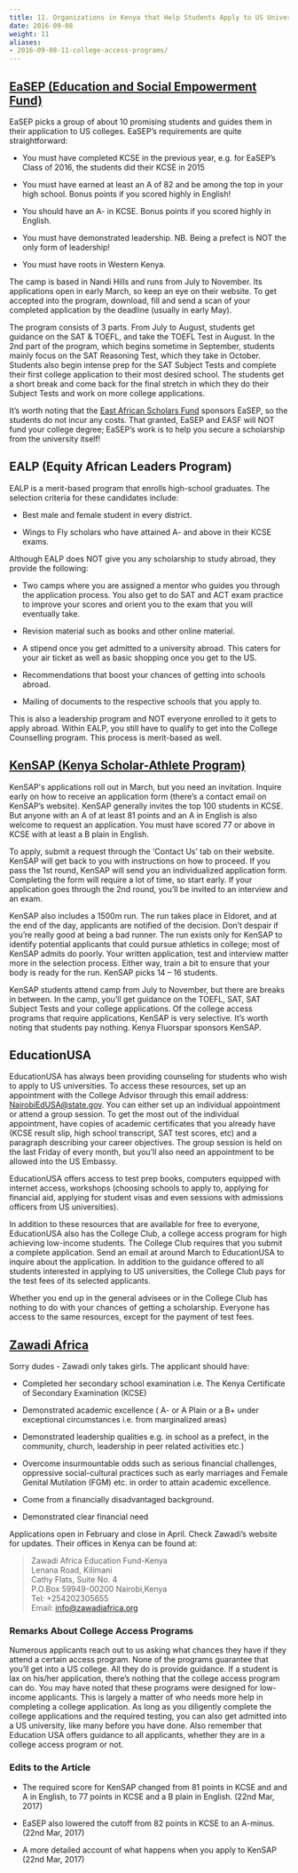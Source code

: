 ```yaml
---
title: 11. Organizations in Kenya that Help Students Apply to US Universities
date: 2016-09-08
weight: 11
aliases:
- 2016-09-08-11-college-access-programs/
---
```


## [EaSEP (Education and Social Empowerment Fund)](http://www.easep.org/)

EaSEP picks a group of about 10 promising students and guides them in their application to US colleges. EaSEP’s requirements are quite straightforward:

* You must have completed KCSE in the previous year, e.g. for EaSEP’s Class of 2016, the students did their KCSE in 2015

* You must have earned at least an A of 82 and be among the top in your high school. Bonus points if you scored highly in English!

* You should have an A- in KCSE. Bonus points if you scored highly in English.

* You must have demonstrated leadership. NB. Being a prefect is NOT the only form of leadership!

* You must have roots in Western Kenya.

The camp is based in Nandi Hills and runs from July to November. Its applications open in early March, so keep an eye on their website. To get accepted into the program, download, fill and send a scan of your completed application by the deadline (usually in early May).

The program consists of 3 parts. From July to August, students get guidance on the SAT & TOEFL, and take the TOEFL Test in August. In the 2nd part of the program, which begins sometime in September, students mainly focus on the SAT Reasoning Test, which they take in October. Students also begin intense prep for the SAT Subject Tests and complete their first college application to their most desired school. The students get a short break and come back for the final stretch in which they do their Subject Tests and work on more college applications.

It’s worth noting that the [East African Scholars Fund](http://www.eastafricanscholarsfund.org/) sponsors EaSEP, so the students do not incur any costs. That granted, EaSEP and EASF will NOT fund your college degree; EaSEP’s work is to help you secure a scholarship from the university itself!

## EALP (Equity African Leaders Program)

EALP is a merit-based program that enrolls high-school graduates. The selection criteria for these candidates include:

* Best male and female student in every district.

* Wings to Fly scholars who have attained A- and above in their KCSE exams.

Although EALP does NOT give you any scholarship to study abroad, they provide the following:

* Two camps where you are assigned a mentor who guides you through the application process. You also get to do SAT and ACT exam practice to improve your scores and orient you to the exam that you will eventually take.

* Revision material such as books and other online material.

* A stipend once you get admitted to a university abroad. This caters for your air ticket as well as basic shopping once you get to the US.

* Recommendations that boost your chances of getting into schools abroad.

* Mailing of documents to the respective schools that you apply to.

This is also a leadership program and NOT everyone enrolled to it gets to apply abroad. Within EALP, you still have to qualify to get into the College Counselling program. This process is merit-based as well.

## [KenSAP (Kenya Scholar-Athlete Program)](http://kensap.org/)

KenSAP's applications roll out in March, but you need an invitation. Inquire early on how to receive an application form (there’s a contact email on KenSAP’s website). KenSAP generally invites the top 100 students in KCSE. But anyone with an A of at least 81 points and an A in English is also welcome to request an application. You must have scored 77 or above in KCSE with at least a B plain in English.

To apply, submit a request through the ‘Contact Us’ tab on their website. KenSAP will get back to you with instructions on how to proceed. If you pass the 1st round, KenSAP will send you an individualized application form. Completing the form will require a lot of time, so start early. If your application goes through the 2nd round, you’ll be invited to an interview and an exam.

KenSAP also includes a 1500m run. The run takes place in Eldoret, and at the end of the day, applicants are notified of the decision. Don’t despair if you’re really good at being a bad runner. The run exists only for KenSAP to identify potential applicants that could pursue athletics in college; most of KenSAP admits do poorly. Your written application, test and interview matter more in the selection process. Either way, train a bit to ensure that your body is ready for the run. KenSAP picks 14 – 16 students.

KenSAP students attend camp from July to November, but there are breaks in between. In the camp, you’ll get guidance on the TOEFL, SAT, SAT Subject Tests and your college applications. Of the college access programs that require applications, KenSAP is very selective. It’s worth noting that students pay nothing. Kenya Fluorspar sponsors KenSAP.

## EducationUSA

EducationUSA has always been providing counseling for students who wish to apply to US universities. To access these resources, set up an appointment with the College Advisor through this email address: NairobiEdUSA@state.gov. You can either set up an individual appointment or attend a group session. To get the most out of the individual appointment, have copies of academic certificates that you already have (KCSE result slip, high school transcript, SAT test scores, etc) and a paragraph describing your career objectives. The group session is held on the last Friday of every month, but you’ll also need an appointment to be allowed into the US Embassy.

EducationUSA offers access to test prep books, computers equipped with internet access, workshops (choosing schools to apply to, applying for financial aid, applying for student visas and even sessions with admissions officers from US universities).

In addition to these resources that are available for free to everyone, EducationUSA also has the College Club, a college access program for high achieving low-income students. The College Club requires that you submit a complete application. Send an email at around March to EducationUSA to inquire about the application. In addition to the guidance offered to all students interested in applying to US universities, the College Club pays for the test fees of its selected applicants.

Whether you end up in the general advisees or in the College Club has nothing to do with your chances of getting a scholarship. Everyone has access to the same resources, except for the payment of test fees.

## [Zawadi Africa](http://www.zawadiafrica.org/)

Sorry dudes - Zawadi only takes girls. The applicant should have:

* Completed her secondary school examination i.e. The Kenya Certificate of Secondary Examination (KCSE)

* Demonstrated academic excellence ( A- or A Plain or a B+ under exceptional circumstances i.e. from marginalized areas)

* Demonstrated leadership qualities e.g. in school as a prefect, in the community, church, leadership in peer related activities etc.)

* Overcome insurmountable odds such as serious financial challenges, oppressive social-cultural practices such as early marriages and Female Genital Mutilation (FGM) etc. in order to attain academic excellence.

* Come from a financially disadvantaged background.

* Demonstrated clear financial need

Applications open in February and close in April. Check Zawadi’s website for updates. Their offices in Kenya can be found at:

>Zawadi Africa Education Fund-Kenya
<br>Lenana Road, Kilimani
<br>Cathy Flats, Suite No. 4
<br>P.O.Box 59949-00200 Nairobi,Kenya
<br>Tel: +254202305655
<br>Email: info@zawadiafrica.org

### Remarks About College Access Programs

Numerous applicants reach out to us asking what chances they have if they attend a certain access program. None of the programs guarantee that you’ll get into a US college. All they do is provide guidance. If a student is lax on his/her application, there’s nothing that the college access program can do.
You may have noted that these programs were designed for low-income applicants. This is largely a matter of who needs more help in completing a college application. As long as you diligently complete the college applications and the required testing, you can also get admitted into a US university, like many before you have done. Also remember that Education USA offers guidance to all applicants, whether they are in a college access program or not.

### Edits to the Article

* The required score for KenSAP changed from 81 points in KCSE and and A in English, to 77 points in KCSE and a B plain in English. (22nd Mar, 2017)

* EaSEP also lowered the cutoff from 82 points in KCSE to an A-minus. (22nd Mar, 2017)

* A more detailed account of what happens when you apply to KenSAP (22nd Mar, 2017)
